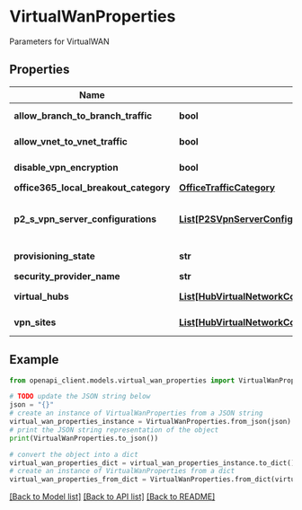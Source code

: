 # VirtualWanProperties

Parameters for VirtualWAN

## Properties

Name | Type | Description | Notes
------------ | ------------- | ------------- | -------------
**allow_branch_to_branch_traffic** | **bool** | True if branch to branch traffic is allowed. | [optional] 
**allow_vnet_to_vnet_traffic** | **bool** | True if Vnet to Vnet traffic is allowed. | [optional] 
**disable_vpn_encryption** | **bool** | Vpn encryption to be disabled or not. | [optional] 
**office365_local_breakout_category** | [**OfficeTrafficCategory**](OfficeTrafficCategory.md) |  | [optional] 
**p2_s_vpn_server_configurations** | [**List[P2SVpnServerConfiguration]**](P2SVpnServerConfiguration.md) | List of all P2SVpnServerConfigurations associated with the virtual wan. | [optional] 
**provisioning_state** | **str** | The current provisioning state. | [optional] [readonly] 
**security_provider_name** | **str** | The Security Provider name. | [optional] 
**virtual_hubs** | [**List[HubVirtualNetworkConnectionPropertiesRemoteVirtualNetwork]**](HubVirtualNetworkConnectionPropertiesRemoteVirtualNetwork.md) | List of VirtualHubs in the VirtualWAN. | [optional] [readonly] 
**vpn_sites** | [**List[HubVirtualNetworkConnectionPropertiesRemoteVirtualNetwork]**](HubVirtualNetworkConnectionPropertiesRemoteVirtualNetwork.md) | List of VpnSites in the VirtualWAN. | [optional] [readonly] 

## Example

```python
from openapi_client.models.virtual_wan_properties import VirtualWanProperties

# TODO update the JSON string below
json = "{}"
# create an instance of VirtualWanProperties from a JSON string
virtual_wan_properties_instance = VirtualWanProperties.from_json(json)
# print the JSON string representation of the object
print(VirtualWanProperties.to_json())

# convert the object into a dict
virtual_wan_properties_dict = virtual_wan_properties_instance.to_dict()
# create an instance of VirtualWanProperties from a dict
virtual_wan_properties_from_dict = VirtualWanProperties.from_dict(virtual_wan_properties_dict)
```
[[Back to Model list]](../README.md#documentation-for-models) [[Back to API list]](../README.md#documentation-for-api-endpoints) [[Back to README]](../README.md)


